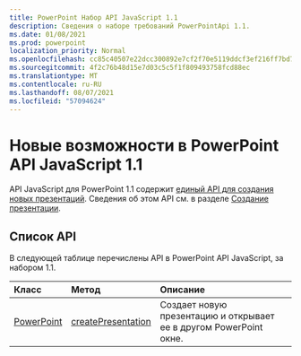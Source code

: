 ```yaml
---
title: PowerPoint Набор API JavaScript 1.1
description: Сведения о наборе требований PowerPointApi 1.1.
ms.date: 01/08/2021
ms.prod: powerpoint
localization_priority: Normal
ms.openlocfilehash: cc85c40507e22dcc300892e7cf2f70e5119ddcf3ef216ff7bd732c46838da10d
ms.sourcegitcommit: 4f2c76b48d15e7d03c5c5f1f809493758fcd88ec
ms.translationtype: MT
ms.contentlocale: ru-RU
ms.lasthandoff: 08/07/2021
ms.locfileid: "57094624"
---
```

# <a name="whats-new-in-powerpoint-javascript-api-11"></a>Новые возможности в PowerPoint API JavaScript 1.1

API JavaScript для PowerPoint 1.1 содержит [единый API для создания новых презентаций](/javascript/api/powerpoint#PowerPoint_createPresentation_base64File_). Сведения об этом API см. в разделе [Создание презентации](../../powerpoint/powerpoint-add-ins.md#create-a-presentation).

## <a name="api-list"></a>Список API

В следующей таблице перечислены API в PowerPoint API JavaScript, за набором 1.1.

| Класс | Метод | Описание |
|:---|:---|:---|
|[PowerPoint](/javascript/api/powerpoint)|[createPresentation](/javascript/api/powerpoint#PowerPoint_createPresentation_base64File_)|Создает новую презентацию и открывает ее в другом PowerPoint окне.|